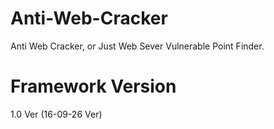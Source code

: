 # Anti-Web-Cracker
Anti Web Cracker, or Just Web Sever Vulnerable Point Finder.

# Framework Version
 1.0 Ver (16-09-26 Ver)
